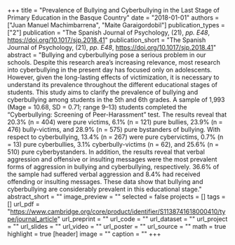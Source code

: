 +++
title = "Prevalence of Bullying and Cyberbullying in the Last Stage of Primary Education in the Basque Country"
date = "2018-01-01"
authors = ["Juan Manuel Machimbarrena", "Maite Garaigordobil"]
publication_types = ["2"]
publication = "The Spanish Journal of Psychology, (21), _pp. E48_, https://doi.org/10.1017/sjp.2018.41"
publication_short = "The Spanish Journal of Psychology, (21), _pp. E48_, https://doi.org/10.1017/sjp.2018.41"
abstract = "Bullying and cyberbullying pose a serious problem in our schools. Despite this research area’s increasing relevance, most research into cyberbullying in the present day has focused only on adolescents. However, given the long-lasting effects of victimization, it is necessary to understand its prevalence throughout the different educational stages of students. This study aims to clarify the prevalence of bullying and cyberbullying among students in the 5th and 6th grades. A sample of 1,993 (Mage = 10.68, SD = 0.71; range 9–13) students completed the “Cyberbullying: Screening of Peer-Harassment” test. The results reveal that 20.3% (n = 404) were pure victims, 6.1% (n = 121) pure bullies, 23.9% (n = 476) bully-victims, and 28.9% (n = 575) pure bystanders of bullying. With respect to cyberbullying, 13.4% (n = 267) were pure cybervictims, 0.7% (n = 13) pure cyberbullies, 3.1% cyberbully-victims (n = 62), and 25.6% (n = 510) pure cyberbystanders. In addition, the results reveal that verbal aggression and offensive or insulting messages were the most prevalent forms of aggression in bullying and cyberbullying, respectively. 36.6% of the sample had suffered verbal aggression and 8.4% had received offending or insulting messages. These data show that bullying and cyberbullying are considerably prevalent in this educational stage."
abstract_short = ""
image_preview = ""
selected = false
projects = []
tags = []
url_pdf = "https://www.cambridge.org/core/product/identifier/S1138741618000410/type/journal_article"
url_preprint = ""
url_code = ""
url_dataset = ""
url_project = ""
url_slides = ""
url_video = ""
url_poster = ""
url_source = ""
math = true
highlight = true
[header]
image = ""
caption = ""
+++
